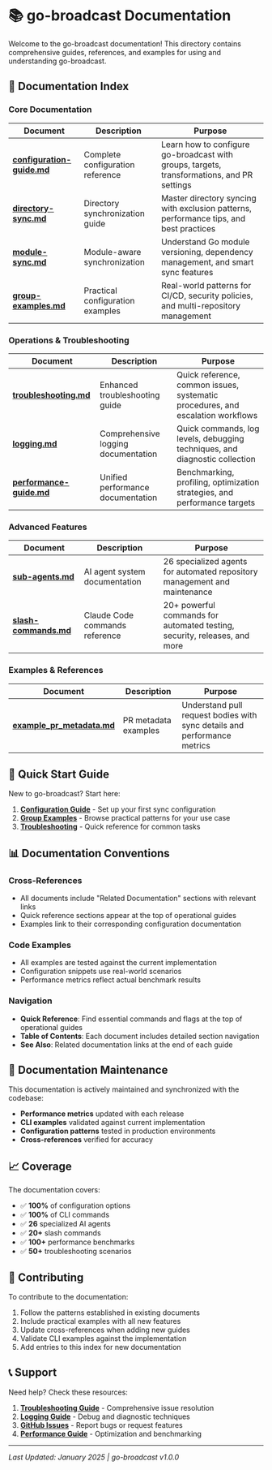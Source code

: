# 📚 go-broadcast Documentation

Welcome to the go-broadcast documentation! This directory contains comprehensive guides, references, and examples for using and understanding go-broadcast.

## 📖 Documentation Index

### Core Documentation

| Document                                             | Description                      | Purpose                                                                                    |
|------------------------------------------------------|----------------------------------|--------------------------------------------------------------------------------------------|
| **[configuration-guide.md](configuration-guide.md)** | Complete configuration reference | Learn how to configure go-broadcast with groups, targets, transformations, and PR settings |
| **[directory-sync.md](directory-sync.md)**           | Directory synchronization guide  | Master directory syncing with exclusion patterns, performance tips, and best practices     |
| **[module-sync.md](module-sync.md)**                 | Module-aware synchronization     | Understand Go module versioning, dependency management, and smart sync features            |
| **[group-examples.md](group-examples.md)**           | Practical configuration examples | Real-world patterns for CI/CD, security policies, and multi-repository management          |

### Operations & Troubleshooting

| Document                                         | Description                         | Purpose                                                                         |
|--------------------------------------------------|-------------------------------------|---------------------------------------------------------------------------------|
| **[troubleshooting.md](troubleshooting.md)**     | Enhanced troubleshooting guide      | Quick reference, common issues, systematic procedures, and escalation workflows |
| **[logging.md](logging.md)**                     | Comprehensive logging documentation | Quick commands, log levels, debugging techniques, and diagnostic collection     |
| **[performance-guide.md](performance-guide.md)** | Unified performance documentation   | Benchmarking, profiling, optimization strategies, and performance targets       |

### Advanced Features

| Document                                   | Description                    | Purpose                                                                   |
|--------------------------------------------|--------------------------------|---------------------------------------------------------------------------|
| **[sub-agents.md](sub-agents.md)**         | AI agent system documentation  | 26 specialized agents for automated repository management and maintenance |
| **[slash-commands.md](slash-commands.md)** | Claude Code commands reference | 20+ powerful commands for automated testing, security, releases, and more |

### Examples & References

| Document                                             | Description          | Purpose                                                                  |
|------------------------------------------------------|----------------------|--------------------------------------------------------------------------|
| **[example_pr_metadata.md](example_pr_metadata.md)** | PR metadata examples | Understand pull request bodies with sync details and performance metrics |

## 🚀 Quick Start Guide

New to go-broadcast? Start here:

1. **[Configuration Guide](configuration-guide.md)** - Set up your first sync configuration
2. **[Group Examples](group-examples.md)** - Browse practical patterns for your use case
3. **[Troubleshooting](troubleshooting.md#quick-reference)** - Quick reference for common tasks

## 📊 Documentation Conventions

### Cross-References
- All documents include "Related Documentation" sections with relevant links
- Quick reference sections appear at the top of operational guides
- Examples link to their corresponding configuration documentation

### Code Examples
- All examples are tested against the current implementation
- Configuration snippets use real-world scenarios
- Performance metrics reflect actual benchmark results

### Navigation
- **Quick Reference**: Find essential commands and flags at the top of operational guides
- **Table of Contents**: Each document includes detailed section navigation
- **See Also**: Related documentation links at the end of each guide

## 🔄 Documentation Maintenance

This documentation is actively maintained and synchronized with the codebase:

- **Performance metrics** updated with each release
- **CLI examples** validated against current implementation
- **Configuration patterns** tested in production environments
- **Cross-references** verified for accuracy

## 📈 Coverage

The documentation covers:

- ✅ **100%** of configuration options
- ✅ **100%** of CLI commands
- ✅ **26** specialized AI agents
- ✅ **20+** slash commands
- ✅ **100+** performance benchmarks
- ✅ **50+** troubleshooting scenarios

## 🤝 Contributing

To contribute to the documentation:

1. Follow the patterns established in existing documents
2. Include practical examples with all new features
3. Update cross-references when adding new guides
4. Validate CLI examples against the implementation
5. Add entries to this index for new documentation

## 📞 Support

Need help? Check these resources:

1. **[Troubleshooting Guide](troubleshooting.md)** - Comprehensive issue resolution
2. **[Logging Guide](logging.md)** - Debug and diagnostic techniques
3. **[GitHub Issues](https://github.com/mrz1836/go-broadcast/issues)** - Report bugs or request features
4. **[Performance Guide](performance-guide.md)** - Optimization and benchmarking

---

*Last Updated: January 2025 | go-broadcast v1.0.0*
